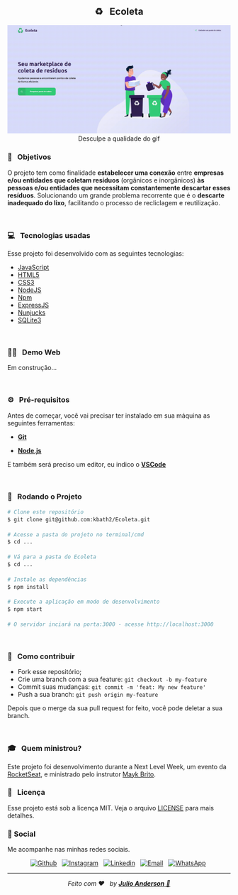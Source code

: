 <h2 align="center">
 <b> ♻️&nbsp;&nbsp;  Ecoleta</b>
</h2>

<p align="center">
<img src="https://github.com/kbath2/Ecoleta/blob/master/public/img/projeto.gif">
Desculpe a qualidade do gif
</p>

### :nazar_amulet:&nbsp;&nbsp; Objetivos

O projeto tem como finalidade **estabelecer uma conexão** entre **empresas e/ou entidades que coletam resíduos** (orgânicos e inorgânicos) **às pessoas e/ou entidades que necessitam constantemente descartar esses resíduos**. Solucionando um grande problema recorrente que é o **descarte inadequado do lixo**, facilitando o processo de recliclagem e reutilização.

<br>

### 💻&nbsp;&nbsp; Tecnologias usadas
Esse projeto foi desenvolvido com as seguintes tecnologias:
 * [JavaScript](https://www.javascript.com/)
 * [HTML5](https://developer.mozilla.org/en-US/docs/Web/Guide/HTML/HTML5)
 * [CSS3](https://developer.mozilla.org/en-US/docs/Archive/CSS3)
 * [NodeJS](https://nodejs.org/en/docs/)
 * [Npm](https://www.npmjs.com/get-npm)
 * [ExpressJS](https://expressjs.com/)
 * [Nunjucks](https://mozilla.github.io/nunjucks/templating.html)
 * [SQLite3](https://www.sqlite.org/docs.html)
 
 <br>

### :man_technologist:&nbsp;&nbsp;  Demo Web

Em construção...

<br>


### :gear:&nbsp;&nbsp; Pré-requisitos

Antes de começar, você vai precisar ter instalado em sua máquina as seguintes ferramentas:

- <b>[Git](https://git-scm.com)</b>

- <b>[Node.js](https://nodejs.org/en/)</b>

E também será preciso um editor, eu indico o <b>[VSCode](https://code.visualstudio.com/)</b>

<br>

### 🧭&nbsp;&nbsp;  Rodando o Projeto

```bash
# Clone este repositório
$ git clone git@github.com:kbath2/Ecoleta.git

# Acesse a pasta do projeto no terminal/cmd
$ cd ...

# Vá para a pasta do Ecoleta
$ cd ...

# Instale as dependências
$ npm install

# Execute a aplicação em modo de desenvolvimento
$ npm start

# O servidor inciará na porta:3000 - acesse http://localhost:3000 
```

<br>

### :handshake:&nbsp;&nbsp; Como contribuir

- Fork esse repositório;
- Crie uma branch com a sua feature: `git checkout -b my-feature`
- Commit suas mudanças: `git commit -m 'feat: My new feature'`
- Push a sua branch: `git push origin my-feature`

Depois que o merge da sua pull request for feito, você pode deletar a sua branch.

<br>

### :mortar_board:&nbsp;&nbsp; Quem ministrou?

Este projeto foi desenvolvimento durante a Next Level Week, um evento da [RocketSeat](https://rocketseat.com.br), e ministrado pelo instrutor [Mayk Brito](https://github.com/maykbrito).

### :memo:&nbsp;&nbsp; Licença

Esse projeto está sob a licença MIT. Veja o arquivo [LICENSE](LICENSE.md) para mais detalhes.


### 📱 Social

Me acompanhe nas minhas redes sociais.
<br>

<p align="center">

   <a href="https://github.com/kbath2" target="_blank" >
    <img alt="Github" src="https://img.shields.io/badge/Github--%23F8952D?style=social&logo=github"></a> &nbsp;
    
<a href="https://www.instagram.com/_kbath/" target="_blank" >
    <img alt="Instagram" src="https://img.shields.io/badge/Instagram--%23F8952D?style=social&logo=instagram"></a> &nbsp;
	
  <a href="https://www.linkedin.com/in/julio-anderson-6070201a0/" target="_blank" >
    <img alt="Linkedin" src="https://img.shields.io/badge/Linkedin--%23F8952D?style=social&logo=linkedin"></a> &nbsp;
  
  <a href="mailto:julioanderson04@gmail.com" target="_blank" >
    <img alt="Email" src="https://img.shields.io/badge/Email--%23F8952D?style=social&logo=gmail"></a> &nbsp;
  
  <a href="https://api.whatsapp.com/send?phone=5571981916470" target="_blank" >
    <img alt="WhatsApp" src="https://img.shields.io/badge/Whatsapp--%23F8952D?style=social&logo=whatsapp"></a>&nbsp;
</p>

---
*<p align="center">Feito com ❤️&nbsp;&nbsp; by <a href="https://www.linkedin.com/in/julio-anderson-6070201a0/" target="_blank" >**Julio Anderson** 🤙</p>*

